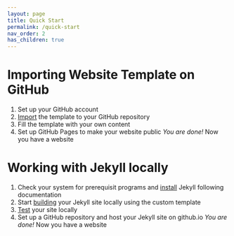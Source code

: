 ```yaml
---
layout: page
title: Quick Start
permalink: /quick-start
nav_order: 2
has_children: true
---
```


# Importing Website Template on GitHub

1. Set up your GitHub account
3. [Import](https://github.com/new/import) the template to your GitHub repository
4. Fill the template with your own content
5. Set up GitHub Pages to make your website public
_You are done!_ Now you have a website

# Working with Jekyll locally

1. Check your system for prerequisit programs and [install](./local-setup.md#installing-jekyll) Jekyll following documentation
2. Start [building](./local-setup.md#setting-up-a-website-to-be-hosted-on-github) your Jekyll site locally using the custom template
3. [Test](./local-setup.md#testing-site-locally) your site locally
4. Set up a GitHub repository and host your Jekyll site on github.io
_You are done!_ Now you have a website
